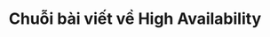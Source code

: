 ---
title: Chuỗi bài viết về High Availability
description: Chuồi các bài viết về High Availability cho các thành phần trong Web Server
---